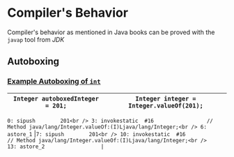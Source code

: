 # Compiler's Behavior
Compiler's behavior as mentioned in Java books can be proved with the `javap` tool from *JDK*
## Autoboxing
### [Example Autoboxing of `int`]()
|`Integer autoboxedInteger = 201;`		|`Integer integer = Integer.valueOf(201);`	|
|-----------------------------------------------|-----------------------------------------------|
`0: sipush        201<br />
 3: invokestatic  #16                 // Method java/lang/Integer.valueOf:(I)Ljava/lang/Integer;<br />
 6: astore_1`					|`7: sipush        201<br />
      						  10: invokestatic  #16                 // Method java/lang/Integer.valueOf:(I)Ljava/lang/Integer;<br />      
						  13: astore_2					|
`


